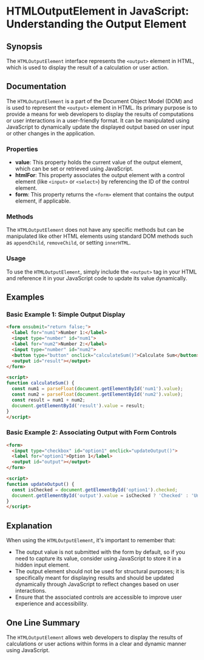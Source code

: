 <!--
Meta Description: # HTMLOutputElement in JavaScript: Understanding the Output Element ## Synopsis The `HTMLOutputElement` interface represents the `<output>` element in...
Meta Keywords: output, element, value, form, htmloutputelement
-->

# HTMLOutputElement in JavaScript: Understanding the Output Element

## Synopsis
The `HTMLOutputElement` interface represents the `<output>` element in HTML, which is used to display the result of a calculation or user action.

## Documentation
The `HTMLOutputElement` is a part of the Document Object Model (DOM) and is used to represent the `<output>` element in HTML. Its primary purpose is to provide a means for web developers to display the results of computations or user interactions in a user-friendly format. It can be manipulated using JavaScript to dynamically update the displayed output based on user input or other changes in the application.

### Properties
- **value**: This property holds the current value of the output element, which can be set or retrieved using JavaScript.
- **htmlFor**: This property associates the output element with a control element (like `<input>` or `<select>`) by referencing the ID of the control element.
- **form**: This property returns the `<form>` element that contains the output element, if applicable.

### Methods
The `HTMLOutputElement` does not have any specific methods but can be manipulated like other HTML elements using standard DOM methods such as `appendChild`, `removeChild`, or setting `innerHTML`.

### Usage
To use the `HTMLOutputElement`, simply include the `<output>` tag in your HTML and reference it in your JavaScript code to update its value dynamically.

## Examples

### Basic Example 1: Simple Output Display
```html
<form onsubmit="return false;">
  <label for="num1">Number 1:</label>
  <input type="number" id="num1">
  <label for="num2">Number 2:</label>
  <input type="number" id="num2">
  <button type="button" onclick="calculateSum()">Calculate Sum</button>
  <output id="result"></output>
</form>

<script>
function calculateSum() {
  const num1 = parseFloat(document.getElementById('num1').value);
  const num2 = parseFloat(document.getElementById('num2').value);
  const result = num1 + num2;
  document.getElementById('result').value = result;
}
</script>
```

### Basic Example 2: Associating Output with Form Controls
```html
<form>
  <input type="checkbox" id="option1" onclick="updateOutput()">
  <label for="option1">Option 1</label>
  <output id="output"></output>
</form>

<script>
function updateOutput() {
  const isChecked = document.getElementById('option1').checked;
  document.getElementById('output').value = isChecked ? 'Checked' : 'Unchecked';
}
</script>
```

## Explanation
When using the `HTMLOutputElement`, it's important to remember that:
- The output value is not submitted with the form by default, so if you need to capture its value, consider using JavaScript to store it in a hidden input element.
- The output element should not be used for structural purposes; it is specifically meant for displaying results and should be updated dynamically through JavaScript to reflect changes based on user interactions.
- Ensure that the associated controls are accessible to improve user experience and accessibility.

## One Line Summary
The `HTMLOutputElement` allows web developers to display the results of calculations or user actions within forms in a clear and dynamic manner using JavaScript.